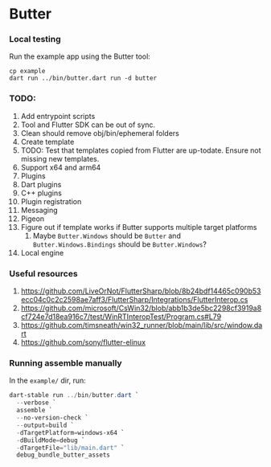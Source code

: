 # Butter

### Local testing

Run the example app using the Butter tool:

```
cp example
dart run ../bin/butter.dart run -d butter
```

### TODO:

1. Add entrypoint scripts
1. Tool and Flutter SDK can be out of sync.
1. Clean should remove obj/bin/ephemeral folders
1. Create template
1. TODO: Test that templates copied from Flutter are up-todate. Ensure not missing new templates.
1. Support x64 and arm64
1. Plugins
  1. Dart plugins
  1. C++ plugins
  1. Plugin registration
  1. Messaging
  1. Pigeon
1. Figure out if template works if Butter supports multiple target platforms
   1. Maybe `Butter.Windows` should be `Butter` and `Butter.Windows.Bindings` should be `Butter.Windows`?
1. Local engine

### Useful resources

1. https://github.com/LiveOrNot/FlutterSharp/blob/8b24bdf14465c090b53ecc04c0c2c2598ae7aff3/FlutterSharp/Integrations/FlutterInterop.cs
2. https://github.com/microsoft/CsWin32/blob/abb1b3de5bc2298cf3919a8cf724e7d18ea916c7/test/WinRTInteropTest/Program.cs#L79
3. https://github.com/timsneath/win32_runner/blob/main/lib/src/window.dart
4. https://github.com/sony/flutter-elinux

### Running assemble manually

In the `example/` dir, run:

```ps1
dart-stable run ../bin/butter.dart `
  --verbose `
  assemble `
  --no-version-check `
  --output=build `
  -dTargetPlatform=windows-x64 `
  -dBuildMode=debug `
  -dTargetFile="lib/main.dart" `
  debug_bundle_butter_assets
```
